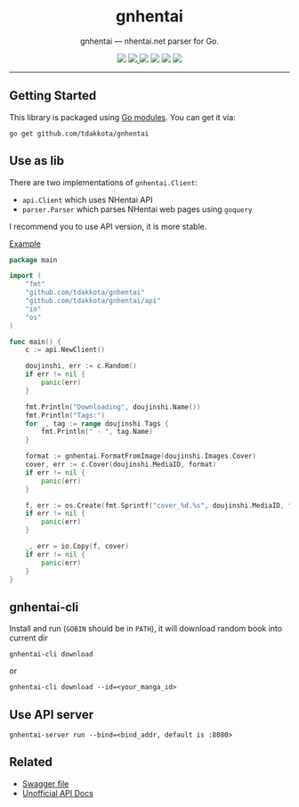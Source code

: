 <h1 align="center">gnhentai</h1>

<p align="center">gnhentai — nhentai.net parser for Go.</p>
<p align="center">
    <a href="https://travis-ci.org/github/tdakkota/gnhentai"><img src="https://travis-ci.org/tdakkota/gnhentai.svg?branch=master"></a>
    <a href="https://codecov.io/gh/tdakkota/gnhentai"><img src="https://codecov.io/gh/tdakkota/gnhentai/branch/master/graph/badge.svg" /> </a>
	<a href="https://goreportcard.com/report/github.com/tdakkota/gnhentai"><img src="https://goreportcard.com/badge/github.com/tdakkota/gnhentai"></a>
	<a href="https://www.codefactor.io/repository/github/tdakkota/gnhentai"><img src="https://www.codefactor.io/repository/github/tdakkota/gnhentai/badge"></a>
	<a href="https://godoc.org/github.com/tdakkota/gnhentai"><img src="https://godoc.org/github.com/tdakkota/gnhentai?status.svg"></a>
	<a href="https://opensource.org/licenses/BSD-3-Clause"><img src="https://img.shields.io/badge/License-MIT-blue.svg"></a>
</p>

---

## Getting Started

This library is packaged using [Go modules][go-modules]. You can get it via:

```
go get github.com/tdakkota/gnhentai
```

## Use as lib

There are two implementations of `gnhentai.Client`:
- `api.Client` which uses NHentai API 
- `parser.Parser` which parses NHentai web pages using `goquery`

I recommend you to use API version, it is more stable.

[Example](https://github.com/tdakkota/gnhentai/tree/master/examples/download-random-cover/main.go)
```go
package main

import (
	"fmt"
	"github.com/tdakkota/gnhentai"
	"github.com/tdakkota/gnhentai/api"
	"io"
	"os"
)

func main() {
	c := api.NewClient()

	doujinshi, err := c.Random()
	if err != nil {
		panic(err)
	}

	fmt.Println("Downloading", doujinshi.Name())
	fmt.Println("Tags:")
	for _, tag := range doujinshi.Tags {
		fmt.Println(" - ", tag.Name)
	}

	format := gnhentai.FormatFromImage(doujinshi.Images.Cover)
	cover, err := c.Cover(doujinshi.MediaID, format)
	if err != nil {
		panic(err)
	}

	f, err := os.Create(fmt.Sprintf("cover_%d.%s", doujinshi.MediaID, format))
	if err != nil {
		panic(err)
	}

	_, err = io.Copy(f, cover)
	if err != nil {
		panic(err)
	}
}

```

## gnhentai-cli 
Install and run (`GOBIN` should be in `PATH`), it will download random book into current dir

```
gnhentai-cli download 
```

or

```
gnhentai-cli download --id=<your_manga_id>
```

## Use API server

```
gnhentai-server run --bind=<bind_addr, default is :8080> 
```

## Related

- [Swagger file](https://gist.github.com/tdakkota/6efa100de2000549027617b1a1088d78)
- [Unofficial API Docs](https://edgyboi2414.github.io/nhentai-api)


[go-modules]: https://github.com/golang/go/wiki/Modules